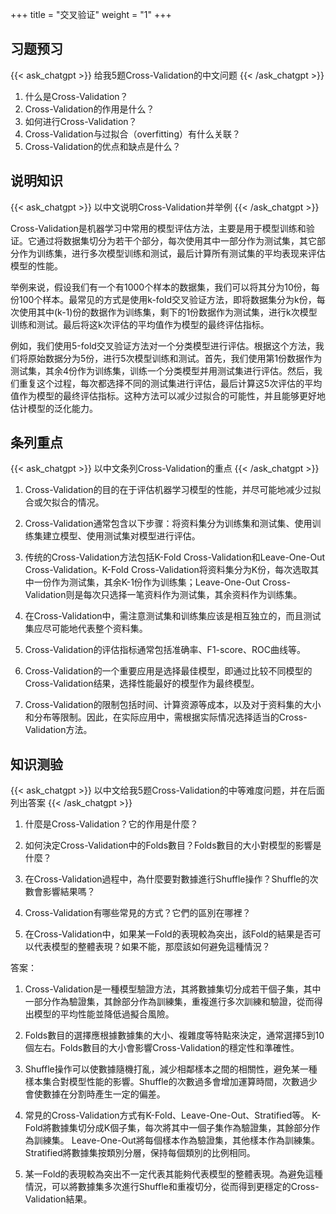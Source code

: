 +++
title = "交叉验证"
weight = "1"
+++
## 习题预习
{{< ask_chatgpt >}}
给我5题Cross-Validation的中文问题
{{< /ask_chatgpt >}}

1. 什么是Cross-Validation？
2. Cross-Validation的作用是什么？
3. 如何进行Cross-Validation？
4. Cross-Validation与过拟合（overfitting）有什么关联？
5. Cross-Validation的优点和缺点是什么？   

## 说明知识
{{< ask_chatgpt >}}
以中文说明Cross-Validation并举例
{{< /ask_chatgpt >}}

Cross-Validation是机器学习中常用的模型评估方法，主要是用于模型训练和验证。它通过将数据集切分为若干个部分，每次使用其中一部分作为测试集，其它部分作为训练集，进行多次模型训练和测试，最后计算所有测试集的平均表现来评估模型的性能。

举例来说，假设我们有一个有1000个样本的数据集，我们可以将其分为10份，每份100个样本。最常见的方式是使用k-fold交叉验证方法，即将数据集分为k份，每次使用其中(k-1)份的数据作为训练集，剩下的1份数据作为测试集，进行k次模型训练和测试。最后将这k次评估的平均值作为模型的最终评估指标。

例如，我们使用5-fold交叉验证方法对一个分类模型进行评估。根据这个方法，我们将原始数据分为5份，进行5次模型训练和测试。首先，我们使用第1份数据作为测试集，其余4份作为训练集，训练一个分类模型并用测试集进行评估。然后，我们重复这个过程，每次都选择不同的测试集进行评估，最后计算这5次评估的平均值作为模型的最终评估指标。这种方法可以减少过拟合的可能性，并且能够更好地估计模型的泛化能力。   

## 条列重点
{{< ask_chatgpt >}}
以中文条列Cross-Validation的重点
{{< /ask_chatgpt >}}

1. Cross-Validation的目的在于评估机器学习模型的性能，并尽可能地减少过拟合或欠拟合的情况。

2. Cross-Validation通常包含以下步骤：将资料集分为训练集和测试集、使用训练集建立模型、使用测试集对模型进行评估。

3. 传统的Cross-Validation方法包括K-Fold Cross-Validation和Leave-One-Out Cross-Validation。K-Fold Cross-Validation将资料集分为K份，每次选取其中一份作为测试集，其余K-1份作为训练集；Leave-One-Out Cross-Validation则是每次只选择一笔资料作为测试集，其余资料作为训练集。

4. 在Cross-Validation中，需注意测试集和训练集应该是相互独立的，而且测试集应尽可能地代表整个资料集。

5. Cross-Validation的评估指标通常包括准确率、F1-score、ROC曲线等。

6. Cross-Validation的一个重要应用是选择最佳模型，即通过比较不同模型的Cross-Validation结果，选择性能最好的模型作为最终模型。

7. Cross-Validation的限制包括时间、计算资源等成本，以及对于资料集的大小和分布等限制。因此，在实际应用中，需根据实际情况选择适当的Cross-Validation方法。   

## 知识测验
{{< ask_chatgpt >}}
以中文给我5题Cross-Validation的中等难度问题，并在后面列出答案
{{< /ask_chatgpt >}}

1. 什麼是Cross-Validation？它的作用是什麼？

2. 如何決定Cross-Validation中的Folds數目？Folds數目的大小對模型的影響是什麼？

3. 在Cross-Validation過程中，為什麼要對數據進行Shuffle操作？Shuffle的次數會影響結果嗎？

4. Cross-Validation有哪些常見的方式？它們的區別在哪裡？

5. 在Cross-Validation中，如果某一Fold的表現較為突出，該Fold的結果是否可以代表模型的整體表現？如果不能，那麼該如何避免這種情況？

答案：

1. Cross-Validation是一種模型驗證方法，其將數據集切分成若干個子集，其中一部分作為驗證集，其餘部分作為訓練集，重複進行多次訓練和驗證，從而得出模型的平均性能並降低過擬合風險。

2. Folds數目的選擇應根據數據集的大小、複雜度等特點來決定，通常選擇5到10個左右。Folds數目的大小會影響Cross-Validation的穩定性和準確性。

3. Shuffle操作可以使數據隨機打亂，減少相鄰樣本之間的相關性，避免某一種樣本集合對模型性能的影響。Shuffle的次數過多會增加運算時間，次數過少會使數據在分割時產生一定的偏差。

4. 常見的Cross-Validation方式有K-Fold、Leave-One-Out、Stratified等。 K-Fold將數據集切分成K個子集，每次將其中一個子集作為驗證集，其餘部分作為訓練集。 Leave-One-Out將每個樣本作為驗證集，其他樣本作為訓練集。 Stratified將數據集按類別分層，保持每個類別的比例相同。

5. 某一Fold的表現較為突出不一定代表其能夠代表模型的整體表現。為避免這種情況，可以將數據集多次進行Shuffle和重複切分，從而得到更穩定的Cross-Validation結果。   

